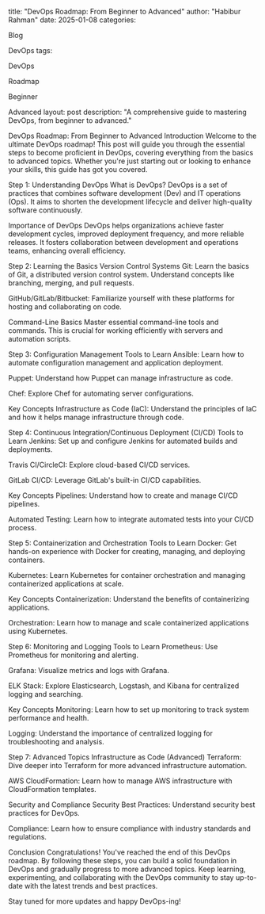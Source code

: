 title: "DevOps Roadmap: From Beginner to Advanced" author: "Habibur Rahman" date: 2025-01-08 categories:

Blog

DevOps tags:

DevOps

Roadmap

Beginner

Advanced layout: post description: "A comprehensive guide to mastering DevOps, from beginner to advanced."

DevOps Roadmap: From Beginner to Advanced
Introduction
Welcome to the ultimate DevOps roadmap! This post will guide you through the essential steps to become proficient in DevOps, covering everything from the basics to advanced topics. Whether you're just starting out or looking to enhance your skills, this guide has got you covered.

Step 1: Understanding DevOps
What is DevOps?
DevOps is a set of practices that combines software development (Dev) and IT operations (Ops). It aims to shorten the development lifecycle and deliver high-quality software continuously.

Importance of DevOps
DevOps helps organizations achieve faster development cycles, improved deployment frequency, and more reliable releases. It fosters collaboration between development and operations teams, enhancing overall efficiency.

Step 2: Learning the Basics
Version Control Systems
Git: Learn the basics of Git, a distributed version control system. Understand concepts like branching, merging, and pull requests.

GitHub/GitLab/Bitbucket: Familiarize yourself with these platforms for hosting and collaborating on code.

Command-Line Basics
Master essential command-line tools and commands. This is crucial for working efficiently with servers and automation scripts.

Step 3: Configuration Management
Tools to Learn
Ansible: Learn how to automate configuration management and application deployment.

Puppet: Understand how Puppet can manage infrastructure as code.

Chef: Explore Chef for automating server configurations.

Key Concepts
Infrastructure as Code (IaC): Understand the principles of IaC and how it helps manage infrastructure through code.

Step 4: Continuous Integration/Continuous Deployment (CI/CD)
Tools to Learn
Jenkins: Set up and configure Jenkins for automated builds and deployments.

Travis CI/CircleCI: Explore cloud-based CI/CD services.

GitLab CI/CD: Leverage GitLab's built-in CI/CD capabilities.

Key Concepts
Pipelines: Understand how to create and manage CI/CD pipelines.

Automated Testing: Learn how to integrate automated tests into your CI/CD process.

Step 5: Containerization and Orchestration
Tools to Learn
Docker: Get hands-on experience with Docker for creating, managing, and deploying containers.

Kubernetes: Learn Kubernetes for container orchestration and managing containerized applications at scale.

Key Concepts
Containerization: Understand the benefits of containerizing applications.

Orchestration: Learn how to manage and scale containerized applications using Kubernetes.

Step 6: Monitoring and Logging
Tools to Learn
Prometheus: Use Prometheus for monitoring and alerting.

Grafana: Visualize metrics and logs with Grafana.

ELK Stack: Explore Elasticsearch, Logstash, and Kibana for centralized logging and searching.

Key Concepts
Monitoring: Learn how to set up monitoring to track system performance and health.

Logging: Understand the importance of centralized logging for troubleshooting and analysis.

Step 7: Advanced Topics
Infrastructure as Code (Advanced)
Terraform: Dive deeper into Terraform for more advanced infrastructure automation.

AWS CloudFormation: Learn how to manage AWS infrastructure with CloudFormation templates.

Security and Compliance
Security Best Practices: Understand security best practices for DevOps.

Compliance: Learn how to ensure compliance with industry standards and regulations.

Conclusion
Congratulations! You've reached the end of this DevOps roadmap. By following these steps, you can build a solid foundation in DevOps and gradually progress to more advanced topics. Keep learning, experimenting, and collaborating with the DevOps community to stay up-to-date with the latest trends and best practices.

Stay tuned for more updates and happy DevOps-ing!
